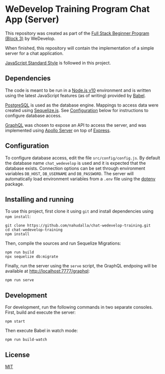 # WeDevelop Training Program Chat App (Server)

This repository was created as part of the [Full Stack Beginner Program (Block 3)](https://github.com/WeDevelop-ARG/full-stack-beginner-program/blob/master/content/block-3/index.md) by WeDevelop. 

When finished, this repository will contain the implementation of a simple server for a chat application.

[JavaScript Standard Style](https://standardjs.com) is followed in this project.

## Dependencies

The code is meant to be run in a [Node.js v10](https://nodejs.org) environment and is written using the latest JavaScript features (as of writing) provided by [Babel](https://babeljs.io).

[PostgreSQL](https://postgresql.org/) is used as the database engine. Mappings to access data were created using [Sequelize.js](https://sequelizejs.com). See [Configuration](#configuration) below for instructions to configure database access.

[GraphQL](https://graphql.org) was chosen to expose an API to access the server, and was implemented using [Apollo Server](https://www.apollographql.com) on top of [Express](https://expressjs.com).

## Configuration

To configure database access, edit the file `src/config/config.js`. By default the database name `chat_wedevelop` is used and it is expected that the database exists. Connection options can be set through environment variables `DB_HOST`, `DB_USERNAME` and `DB_PASSWORD`. The server will automatically load environment variables from a `.env` file using the [dotenv](https://www.npmjs.com/package/dotenv) package.

## Installing and running

To use this project, first clone it using `git` and install dependencies using `npm install`:

```
git clone https://github.com/nahudalla/chat-wedevelop-training.git
cd chat-wedevelop-training
npm install
```

Then, compile the sources and run Sequelize Migrations:

```
npm run build
npx sequelize db:migrate
```

Finally, run the server using the `serve` script, the GraphQL endpoing will be available at [http://localhost:7777/graphql](http://localhost:7777/graphql):

```
npm run serve
```

## Development

For development, run the following commands in two separate consoles. First, build and execute the server:

```
npm start
```

Then execute Babel in watch mode:

```
npm run build-watch
```

## License

[MIT](LICENSE)
